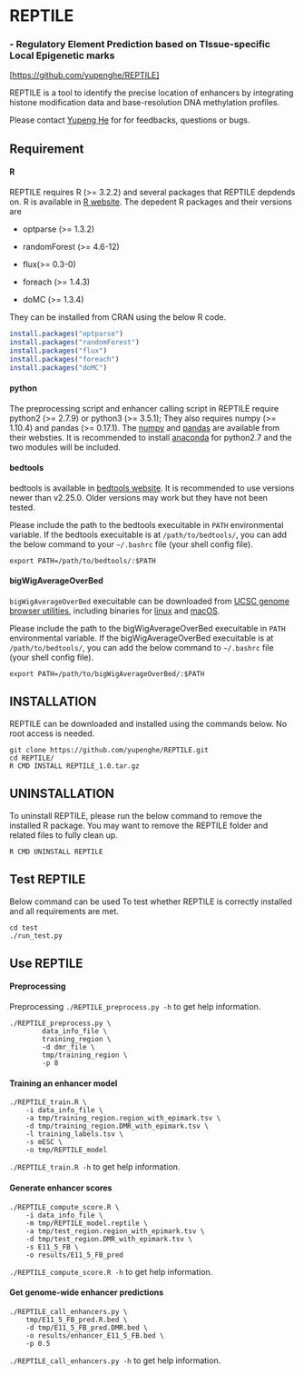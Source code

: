 # REPTILE
### - Regulatory Element Prediction based on TIssue-specific Local Epigenetic marks

[https://github.com/yupenghe/REPTILE]

REPTILE is a tool to identify the precise location of enhancers by integrating histone modification data 
and base-resolution DNA methylation profiles.

Please contact [Yupeng He](mailto:yupeng.he.bioinfo@gmail.com) for for feedbacks, questions or bugs.


## Requirement

#### R
REPTILE requires R (>= 3.2.2) and several packages that REPTILE depdends on.
R is available in [R website](https://www.r-project.org/). The depedent R packages
and their versions are 

* optparse (>= 1.3.2)

* randomForest (>= 4.6-12)

* flux(>= 0.3-0)

* foreach (>= 1.4.3)

* doMC (>= 1.3.4) 

They can be installed from CRAN using the below R code.
```R
install.packages("optparse")
install.packages("randomForest")
install.packages("flux")
install.packages("foreach")
install.packages("doMC")
```

#### python
The preprocessing script and enhancer calling script in REPTILE require python2 (>= 2.7.9) or
python3 (>= 3.5.1); They also requires numpy (>= 1.10.4) and pandas (>= 0.17.1). The 
[numpy](http://www.numpy.org/) and [pandas](http://pandas.pydata.org/) are available from their 
websties. It is recommended to install [anaconda](https://www.continuum.io/downloads) for python2.7 and 
the two modules will be included.


#### bedtools
bedtools is available in [bedtools website](http://bedtools.readthedocs.io/en/latest/).
It is recommended to use versions newer than v2.25.0. Older versions may work but they have not been tested.

  Please include the path to the bedtools execuitable in `PATH` environmental variable. If the bedtools
execuitable is at `/path/to/bedtools/`, you can add the below command to your `~/.bashrc` file (your shell config file).
```
export PATH=/path/to/bedtools/:$PATH
```


#### bigWigAverageOverBed
`bigWigAverageOverBed` execuitable can be downloaded from [UCSC genome browser utilities]( http://hgdownload.soe.ucsc.edu/admin/exe/), including binaries for
[linux](http://hgdownload.soe.ucsc.edu/admin/exe/linux.x86_64/bigWigAverageOverBed) and
[macOS](http://hgdownload.soe.ucsc.edu/admin/exe/macOSX.x86_64/bigWigAverageOverBed). 

  Please include the path to the bigWigAverageOverBed execuitable in `PATH` environmental variable. If the 
bigWigAverageOverBed execuitable is at `/path/to/bedtools/`, you can add the below command to `~/.bashrc`
file (your shell config file).
```
export PATH=/path/to/bigWigAverageOverBed/:$PATH
```


## INSTALLATION
REPTILE can be downloaded and installed using the commands below. No root access is needed.
```
git clone https://github.com/yupenghe/REPTILE.git
cd REPTILE/
R CMD INSTALL REPTILE_1.0.tar.gz
```

## UNINSTALLATION
To uninstall REPTILE, please run the below command to remove the installed R package. You
may want to remove the REPTILE folder and related files to fully clean up.
```
R CMD UNINSTALL REPTILE
```

## Test REPTILE
Below command can be used To test whether REPTILE is correctly installed and all requirements
are met. 
```
cd test
./run_test.py
```


## Use REPTILE
#### Preprocessing
Preprocessing `./REPTILE_preprocess.py -h` to get help information.
```
./REPTILE_preprocess.py \
		data_info_file \
		training_region \
		-d dmr_file \
		tmp/training_region \
		-p 8
```

#### Training an enhancer model
```
./REPTILE_train.R \
	-i data_info_file \
	-a tmp/training_region.region_with_epimark.tsv \
	-d tmp/training_region.DMR_with_epimark.tsv \
	-l training_labels.tsv \
	-s mESC \
	-o tmp/REPTILE_model
```
`./REPTILE_train.R -h` to get help information.

#### Generate enhancer scores
```
./REPTILE_compute_score.R \
	-i data_info_file \
	-m tmp/REPTILE_model.reptile \
	-a tmp/test_region.region_with_epimark.tsv \
	-d tmp/test_region.DMR_with_epimark.tsv \
	-s E11_5_FB \
	-o results/E11_5_FB_pred
```
`./REPTILE_compute_score.R -h` to get help information.

#### Get genome-wide enhancer predictions
```
./REPTILE_call_enhancers.py \		
   	tmp/E11_5_FB_pred.R.bed \
	-d tmp/E11_5_FB_pred.DMR.bed \
   	-o results/enhancer_E11_5_FB.bed \
   	-p 0.5
```
`./REPTILE_call_enhancers.py -h` to get help information.
